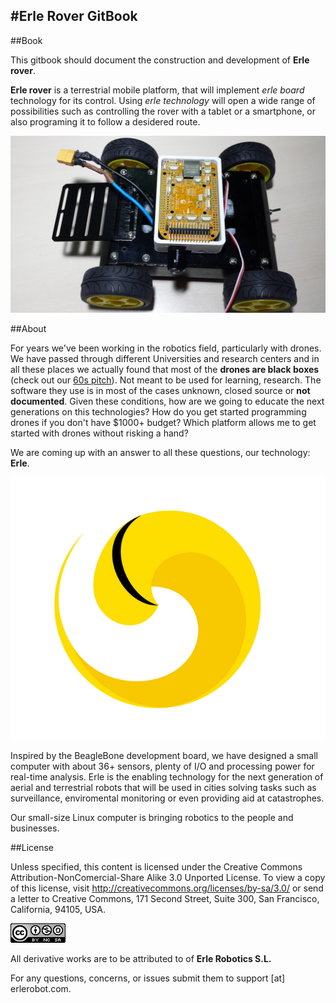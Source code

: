 #Erle Rover GitBook
---




##Book

This gitbook should document the construction and development of **Erle rover**.

**Erle rover** is a terrestrial mobile platform, that will implement *erle board* technology for its control. Using *erle technology* will open a wide range of possibilities such as controlling the rover with a tablet or a smartphone, or also programing it to follow a desidered route.


![erlelogo](en/img/erle-rover.jpg)


##About

For years we've been working in the robotics field, particularly with drones. We have passed through different Universities and research centers and in all these places we actually found that most of the **drones are black boxes** (check out our [60s pitch](https://www.youtube.com/watch?v=tKAqjyXaC18)). Not meant to be used for learning, research. The software they use is in most of the cases unknown, closed source or **not documented**. Given these conditions, how are we going to educate the next generations on this technologies? How do you get started programming drones if you don't have $1000+ budget? Which platform allows me to get started with drones without risking a hand?

We are coming up with an answer to all these questions, our technology: **Erle**.

![imgerle1](en/img/erlelogo2.png)

Inspired by the BeagleBone development board, we have designed a small computer with about 36+ sensors, plenty of I/O and processing power for real-time analysis. Erle is the enabling technology for the next generation of aerial and terrestrial robots that will be used in cities solving tasks such as surveillance, enviromental monitoring or even providing aid at catastrophes.

Our small-size Linux computer is bringing robotics to the people and businesses.



##License

Unless specified, this content is licensed under the Creative Commons Attribution-NonComercial-Share Alike 3.0 Unported License. To view a copy of this license, visit http://creativecommons.org/licenses/by-sa/3.0/ or send a letter to Creative Commons, 171 Second Street, Suite 300, San Francisco, California, 94105, USA.


![license](en/img/88x31.png)


All derivative works are to be attributed to of **Erle Robotics S.L.**

For any questions, concerns, or issues submit them to support [at] erlerobot.com.

